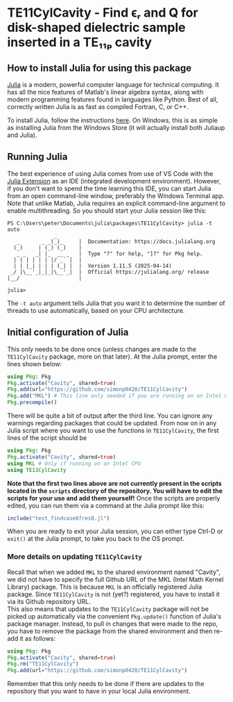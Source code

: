 # TE11CylCavity - Find ϵᵣ and Q for disk-shaped dielectric sample inserted in a TE₁₁ₚ cavity

## How to install Julia for using this package
[Julia](julialang.org) is a modern, powerful computer language for technical computing.  It has all the nice features of 
Matlab's linear algebra syntax, along with modern programming features found in languages like Python.  Best of all, 
correctly written Julia is as fast as compiled Fortran, C, or C++.

To install Julia, follow the instructions [here](https://julialang.org/install/).  On Windows, this is as simple as installing
Julia from the Windows Store (it will actually install both Juliaup and Julia).

## Running Julia

The best experience of using Julia comes from use of VS Code with the 
[Julia Extension](https://code.visualstudio.com/docs/languages/julia) as an IDE (integrated development environment).
However, if you don't want to spend the time learning this IDE, you can start Julia from an open command-line window, preferably
the Windows Terminal app.  Note that unlike Matlab, Julia requires an explicit command-line argument to enable multithreading.
So you should start your Julia session like this:

```
PS C:\Users\peter\Documents\julia\packages\TE11CylCavity> julia -t auto
               _
   _       _ _(_)_     |  Documentation: https://docs.julialang.org
  (_)     | (_) (_)    |
   _ _   _| |_  __ _   |  Type "?" for help, "]?" for Pkg help.
  | | | | | | |/ _` |  |
  | | |_| | | | (_| |  |  Version 1.11.5 (2025-04-14)
 _/ |\__'_|_|_|\__'_|  |  Official https://julialang.org/ release
|__/                   |

julia>
```

The `-t auto` argument tells Julia that you want it to determine the number of threads to use automatically, based on your CPU 
architecture.

## Initial configuration of Julia 

This only needs to be done once (unless changes are made to the `TE11CylCavity` package, more on that later).
At the Julia prompt, enter the lines shown below:

```Julia
using Pkg: Pkg
Pkg.activate("Cavity", shared=true)
Pkg.add(url="https://github.com/simonp0420/TE11CylCavity")
Pkg.add("MKL") # This line only needed if you are running on an Intel CPU
Pkg.precompile()
```

There will be quite a bit of output after the third line.  You can ignore
any warnings regarding packages that could be updated.  From now on in any Julia script where you want to 
use the functions in `TE11CylCavity`,  the first lines of the script should be

```Julia
using Pkg: Pkg
Pkg.activate("Cavity", shared=true)
using MKL # Only if running on an Intel CPU
using TE11CylCavity
```

**Note that the first two lines above are not currently present in the scripts located in the `scripts` directory of the 
repository.  You will have to edit the scripts for your use and add them yourself!**
Once the scripts are properly edited, you can run them via a command at the Julia prompt like this:

```Julia
include("test_findcase6fresQ.jl")
```

When you are ready to exit your Julia session, you can either type Ctrl-D or `exit()` at the Julia prompt, to take you
back to the OS prompt.

### More details on updating `TE11CylCavity`

Recall that when we added `MKL` to the shared environment named "Cavity", we did not have to specify the full Github URL of
the MKL (Intel Math Kernel Library) package.  This is because `MKL` is an officially registered Julia package.  Since 
`TE11CylCavity` is not (yet?) registered, you have to install it via its Github repository URL.  
This also means that updates to the 
`TE11CylCavity` package will not be picked up automatically via the convenient `Pkg.update()` function of Julia's package
manager.  Instead, to pull in changes that were made to the repo, you have to remove the package from the shared 
environment and then re-add it as follows:

```Julia
using Pkg: Pkg
Pkg.activate("Cavity", shared=true)
Pkg.rm("TE11CylCavity")
Pkg.add(url="https://github.com/simonp0420/TE11CylCavity")
```

Remember that this only needs to be done if there are updates to the repository that you want to have in your
local Julia environment.
